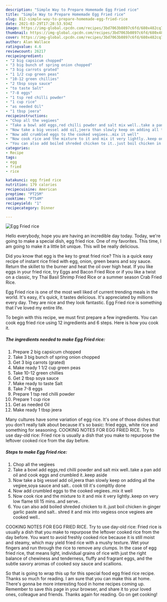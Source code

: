 ```yaml
---
description: "Simple Way to Prepare Homemade Egg Fried rice"
title: "Simple Way to Prepare Homemade Egg Fried rice"
slug: 812-simple-way-to-prepare-homemade-egg-fried-rice
date: 2021-03-29T17:28:53.934Z
image: https://img-global.cpcdn.com/recipes/3bd7063b0897c6fd/680x482cq70/egg-fried-rice-recipe-main-photo.jpg
thumbnail: https://img-global.cpcdn.com/recipes/3bd7063b0897c6fd/680x482cq70/egg-fried-rice-recipe-main-photo.jpg
cover: https://img-global.cpcdn.com/recipes/3bd7063b0897c6fd/680x482cq70/egg-fried-rice-recipe-main-photo.jpg
author: Alan Wallace
ratingvalue: 4.6
reviewcount: 26217
recipeingredient:
- "2 big capsicum chopped"
- "3 big bunch of spring onion chopped"
- "3 big carrots grated"
- "1 1/2 cup green peas"
- "10-12 green chillies"
- "2 tbsp soya sauce"
- "to taste Salt"
- "7-8 eggs"
- "1 tsp red chilli powder"
- "1 cup rice"
- "as needed Oil"
- "1 tbsp jeera"
recipeinstructions:
- "Chop all the vegiees"
- "Take a bowl add eggs,red chilli powder and salt mix well..take a pan add oil and cook eggs and crumbled it..keep aside"
- "Now take a big vessel add oil,jeera than slowly keep on adding all the vegiee,soya sauce and salt.. cook till it&#39;s compltly done"
- "Now add crumbled eggs to the cooked vegiees..mix it well"
- "Now cook rice and the mixture to it and mix it very lightly..keep on very low flame till 15 mins..and serve.."
- "You can also add boiled shreded chicken to it..just boil chicken in ginger garlic paste and salt.. shred it and mix into vegiess once vegiees are cooked well.."
categories:
- Recipe
tags:
- egg
- fried
- rice

katakunci: egg fried rice 
nutrition: 179 calories
recipecuisine: American
preptime: "PT25M"
cooktime: "PT54M"
recipeyield: "1"
recipecategory: Dinner

---
```



![Egg Fried rice](https://img-global.cpcdn.com/recipes/3bd7063b0897c6fd/680x482cq70/egg-fried-rice-recipe-main-photo.jpg)

Hello everybody, hope you are having an incredible day today. Today, we're going to make a special dish, egg fried rice. One of my favorites. This time, I am going to make it a little bit unique. This will be really delicious.

Did you know that egg is the key to great fried rice? This is a quick easy recipe of instant rice fried with egg, onion, green beans and soy sauce. Return the skillet to the burner and heat the oil over high heat. If you like eggs in your fried rice, try Eggs and Bacon Fried Rice or if you like a twist on a classic, try Thai Basil Shrimp Fried Rice or a summer season Crab Fried Rice.

Egg Fried rice is one of the most well liked of current trending meals in the world. It's easy, it's quick, it tastes delicious. It's appreciated by millions every day. They are nice and they look fantastic. Egg Fried rice is something that I've loved my entire life.


To begin with this recipe, we must first prepare a few ingredients. You can cook egg fried rice using 12 ingredients and 6 steps. Here is how you cook it.

<!--inarticleads1-->

##### The ingredients needed to make Egg Fried rice:

1. Prepare 2 big capsicum chopped
1. Take 3 big bunch of spring onion chopped
1. Get 3 big carrots (grated)
1. Make ready 1 1/2 cup green peas
1. Take 10-12 green chillies
1. Get 2 tbsp soya sauce
1. Make ready to taste Salt
1. Take 7-8 eggs
1. Prepare 1 tsp red chilli powder
1. Prepare 1 cup rice
1. Get as needed Oil
1. Make ready 1 tbsp jeera


Many cultures have some variation of egg rice. It&#39;s one of those dishes that you don&#39;t really talk about because it&#39;s so basic: fried eggs, white rice and something for seasoning. COOKING NOTES FOR EGG FRIED RICE. Try to use day-old rice: Fried rice is usually a dish that you make to repurpose the leftover cooked rice from the day before. 

<!--inarticleads2-->

##### Steps to make Egg Fried rice:

1. Chop all the vegiees
1. Take a bowl add eggs,red chilli powder and salt mix well..take a pan add oil and cook eggs and crumbled it..keep aside
1. Now take a big vessel add oil,jeera than slowly keep on adding all the vegiee,soya sauce and salt.. cook till it&#39;s compltly done
1. Now add crumbled eggs to the cooked vegiees..mix it well
1. Now cook rice and the mixture to it and mix it very lightly..keep on very low flame till 15 mins..and serve..
1. You can also add boiled shreded chicken to it..just boil chicken in ginger garlic paste and salt.. shred it and mix into vegiess once vegiees are cooked well..


COOKING NOTES FOR EGG FRIED RICE. Try to use day-old rice: Fried rice is usually a dish that you make to repurpose the leftover cooked rice from the day before. You want to avoid freshly cooked rice because it is still moist and steamy, which may yield fried rice with a mushy texture. Wet your fingers and run through the rice to remove any clumps. In the case of egg fried rice, that means light, individual grains of rice with just the right balance of chewiness and tenderness, fluffy and fragrant eggs, and the subtle savory aromas of cooked soy sauce and scallions. 

So that is going to wrap this up for this special food egg fried rice recipe. Thanks so much for reading. I am sure that you can make this at home. There's gonna be more interesting food in home recipes coming up. Remember to save this page in your browser, and share it to your loved ones, colleague and friends. Thanks again for reading. Go on get cooking!
